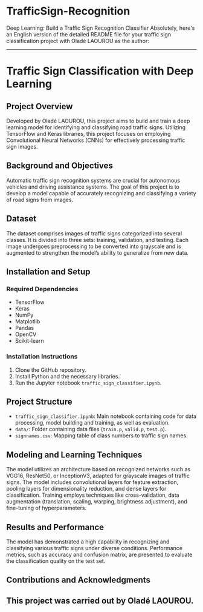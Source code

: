 # TrafficSign-Recognition
Deep Learning: Build a Traffic Sign Recognition Classifier
Absolutely, here's an English version of the detailed README file for your traffic sign classification project with Oladé LAOUROU as the author:

---

# Traffic Sign Classification with Deep Learning

## Project Overview
Developed by Oladé LAOUROU, this project aims to build and train a deep learning model for identifying and classifying road traffic signs. Utilizing TensorFlow and Keras libraries, this project focuses on employing Convolutional Neural Networks (CNNs) for effectively processing traffic sign images.

## Background and Objectives
Automatic traffic sign recognition systems are crucial for autonomous vehicles and driving assistance systems. The goal of this project is to develop a model capable of accurately recognizing and classifying a variety of road signs from images.

## Dataset
The dataset comprises images of traffic signs categorized into several classes. It is divided into three sets: training, validation, and testing. Each image undergoes preprocessing to be converted into grayscale and is augmented to strengthen the model’s ability to generalize from new data.

## Installation and Setup
### Required Dependencies
- TensorFlow
- Keras
- NumPy
- Matplotlib
- Pandas
- OpenCV
- Scikit-learn

### Installation Instructions
1. Clone the GitHub repository.
2. Install Python and the necessary libraries.
3. Run the Jupyter notebook `traffic_sign_classifier.ipynb`.

## Project Structure
- `traffic_sign_classifier.ipynb`: Main notebook containing code for data processing, model building and training, as well as evaluation.
- `data/`: Folder containing data files (`train.p`, `valid.p`, `test.p`).
- `signnames.csv`: Mapping table of class numbers to traffic sign names.

## Modeling and Learning Techniques
The model utilizes an architecture based on recognized networks such as VGG16, ResNet50, or InceptionV3, adapted for grayscale images of traffic signs. The model includes convolutional layers for feature extraction, pooling layers for dimensionality reduction, and dense layers for classification. Training employs techniques like cross-validation, data augmentation (translation, scaling, warping, brightness adjustment), and fine-tuning of hyperparameters.

## Results and Performance
The model has demonstrated a high capability in recognizing and classifying various traffic signs under diverse conditions. Performance metrics, such as accuracy and confusion matrix, are presented to evaluate the classification quality on the test set.

## Contributions and Acknowledgments
This project was carried out by Oladé LAOUROU.
---
